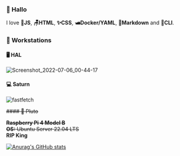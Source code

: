 ### 🐸 Hallo

I love 🧙**JS**, **🪑HTML**, **✨CSS**, **🛥️Docker/YAML**, **🌠Markdown** and **🔮CLI**.

### 🍈 Workstations

#### 🖥️ HAL

![Screenshot_2022-07-06_00-44-17](https://user-images.githubusercontent.com/80941110/177470598-ca4df7d7-7d2b-43a2-93dc-071c51e51d23.png)

#### 💻 Saturn

![fastfetch](https://user-images.githubusercontent.com/80941110/177471597-ce08c983-c451-41bc-a25e-aa212ea05287.png)

~~#### 🐁 Pluto~~

~~**Raspberry Pi 4 Model B**~~\
~~**OS:** Ubuntu Server 22.04 LTS~~\
**RIP King**

[![Anurag's GitHub stats](https://github-readme-stats.vercel.app/api?username=ebears&hide=stars,prs&count_private=true&show_icons=true&theme=material-palenight)](https://github.com/anuraghazra/github-readme-stats)
